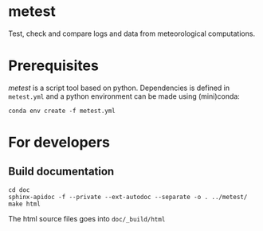 # metest
Test, check and compare logs and data from meteorological computations. 

# Prerequisites
*metest* is a script tool based on python. Dependencies is defined in `metest.yml` and a python environment can be made using (mini)conda:

`conda env create -f metest.yml`

# For developers

## Build documentation
```shell
cd doc
sphinx-apidoc -f --private --ext-autodoc --separate -o . ../metest/
make html
```
The html source files goes into `doc/_build/html`